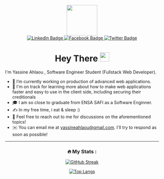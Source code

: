 
<div id="header" align="center">
  <img src="https://media.giphy.com/media/M9gbBd9nbDrOTu1Mqx/giphy.gif" width="100"/>
  <div id="badges">
  <a href="https://www.linkedin.com/in/yassine-ahlaou/">
    <img src="https://img.shields.io/badge/LinkedIn-blue?style=for-the-badge&logo=linkedin&logoColor=white" alt="LinkedIn Badge"/>
  </a>
  <a href="https://web.facebook.com/yassine.ahlaou.9/">
    <img src="https://img.shields.io/badge/Facebook-red?style=for-the-badge&logo=facebook&logoColor=white" alt="Facebook Badge"/>
  </a>
  <a href="https://twitter.com/yassine_ahlaou">
    <img src="https://img.shields.io/badge/Twitter-blue?style=for-the-badge&logo=twitter&logoColor=white" alt="Twitter Badge"/>
  </a>
</div>
  <img src="https://komarev.com/ghpvc/?username=your-github-username&style=flat-square&color=blue" alt=""/>
  <h1>
  Hey There
  <img src="https://media.giphy.com/media/hvRJCLFzcasrR4ia7z/giphy.gif" width="30px"/>
</h1>

</div>


I'm Yassine Ahlaou , Software Engineer Student (Fullstack Web Developer).

- 🔭 I’m currently working on production of advanced web applications. 
- 🌱 I'm on track for learning more about how to make web applications faster and easy to use in the client side, including securing their creditionals
- 🎓 I am so close to graduate from ENSA SAFI as a Software Enginner.
- ✍️  In my free time, i eat & sleep :)
- 💬  Feel free to reach out to me for discussions on the aforementioned topics!
- ✉️  You can email me at yassineahlaou@gmail.com. I'll try to respond as soon as possible!



<div align="center">

---

### :fire: My Stats :

[![GitHub Streak](http://github-readme-streak-stats.herokuapp.com?user=yassineahlaou&theme=dark&background=000000)](https://git.io/streak-stats)

[![Top Langs](https://github-readme-stats.vercel.app/api/top-langs/?username=yassineahlaou&langs_count=10&layout=compact&theme=vision-friendly-dark)](https://github.com/anuraghazra/github-readme-stats)
</div>


